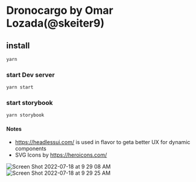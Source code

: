 # Dronocargo by Omar Lozada(@skeiter9)

## install

```bash
yarn
```

### start Dev server

```bash
yarn start
```

### start storybook

```bash
yarn storybook
```

#### Notes

- https://headlessui.com/ is used in flavor to geta better UX for dynamic components
- SVG Icons by https://heroicons.com/


![Screen Shot 2022-07-18 at 9 29 08 AM](https://user-images.githubusercontent.com/1639813/179534241-d93d5822-56f8-4151-8c53-8c72297d83c9.png)
![Screen Shot 2022-07-18 at 9 29 25 AM](https://user-images.githubusercontent.com/1639813/179534250-b7e43a47-358c-456c-bc50-1986e35c5886.png)
